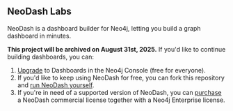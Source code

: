 ## NeoDash Labs
NeoDash is a dashboard builder for Neo4j, letting you build a graph dashboard in minutes.

**This project will be archived on August 31st, 2025.** If you'd like to continue building dashboards, you can:

1. [Upgrade](https://console-preview.neo4j.io/tools/dashboards) to Dashboards in the Neo4j Console (free for everyone).
2. If you'd like to keep using NeoDash for free, you can fork this repository and [run NeoDash yourself](https://github.com/neo4j-labs/neodash/blob/master/about.md).
3. If you're in need of a supported version of NeoDash, you can [purchase](https://neo4j.com/docs/neodash-commercial/current/#_getting_access_to_neodash_commercial) a NeoDash commercial license together with a Neo4j Enterprise license.  

